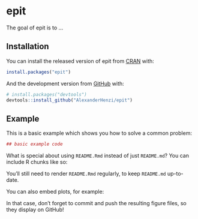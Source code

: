 
<!-- README.md is generated from README.Rmd. Please edit that file -->

# epit

<!-- badges: start -->
<!-- badges: end -->

The goal of epit is to …

## Installation

You can install the released version of epit from
[CRAN](https://CRAN.R-project.org) with:

``` r
install.packages("epit")
```

And the development version from [GitHub](https://github.com/) with:

``` r
# install.packages("devtools")
devtools::install_github("AlexanderHenzi/epit")
```

## Example

This is a basic example which shows you how to solve a common problem:

``` r
## basic example code
```

What is special about using `README.Rmd` instead of just `README.md`?
You can include R chunks like so:

You’ll still need to render `README.Rmd` regularly, to keep `README.md`
up-to-date.

You can also embed plots, for example:

In that case, don’t forget to commit and push the resulting figure
files, so they display on GitHub!
